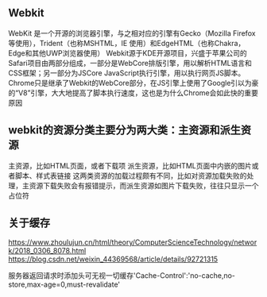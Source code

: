 ## Webkit
WebKit 是一个开源的浏览器引擎，与之相对应的引擎有Gecko（Mozilla Firefox 等使用），Trident（也称MSHTML，IE 使用）和EdgeHTML（也称Chakra，Edge和其他UWP浏览器使用）
Webkit源于KDE开源项目，兴盛于苹果公司的Safari项目由两部分组成，一部分是WebCore排版引擎，用以解析HTML语言和CSS框架；另一部分为JSCore JavaScript执行引擎，用以执行网页JS脚本。
Chrome只是继承了Webkit的WebCore部分，在JS引擎上使用了Google引以为豪的“V8”引擎，大大地提高了脚本执行速度，这也是为什么Chrome会如此快的重要原因

## webkit的资源分类主要分为两大类：主资源和派生资源
主资源，比如HTML页面，或者下载项
派生资源，比如HTML页面中内嵌的图片或者脚本、样式表链接
这两类资源的加载过程颇有不同，比如对资源加载失败的处理，主资源下载失败会有报错提示，而派生资源如图片下载失败，往往只显示一个占位符

## 关于缓存
https://www.zhoulujun.cn/html/theory/ComputerScienceTechnology/network/2018_0306_8078.html
https://blog.csdn.net/weixin_44369568/article/details/92721315

服务器返回请求时添加头可无视一切缓存'Cache-Control':'no-cache,no-store,max-age=0,must-revalidate'